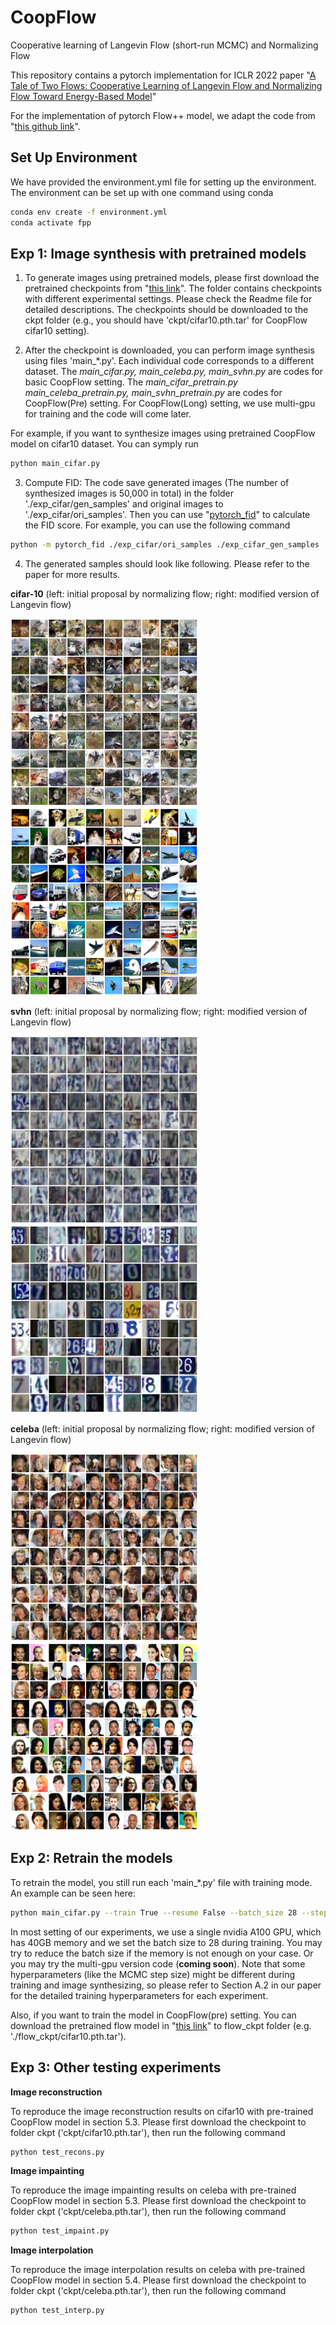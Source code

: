 # CoopFlow
Cooperative learning of Langevin Flow (short-run MCMC) and Normalizing Flow

This repository contains a pytorch implementation for ICLR 2022 paper "[A Tale of Two Flows: Cooperative Learning of Langevin Flow and Normalizing Flow Toward Energy-Based Model](https://openreview.net/forum?id=31d5RLCUuXC&referrer=%5BAuthor%20Console%5D(%2Fgroup%3Fid%3DICLR.cc%2F2022%2FConference%2FAuthors%23your-submissions))"

For the implementation of pytorch Flow++ model, we adapt the code from "[this github link](https://github.com/chrischute/flowplusplus)".

## Set Up Environment
We have provided the environment.yml file for setting up the environment. The environment can be set up with one command using conda

```bash
conda env create -f environment.yml
conda activate fpp
```

## Exp 1: Image synthesis with pretrained models
1. To generate images using pretrained models, please first download the pretrained checkpoints from "[this link](https://drive.google.com/drive/folders/1NY5NA7wIguuGEnH4jo-vQ4f4fxFyC-58?usp=sharing)". The folder contains checkpoints with different experimental settings. Please check the Readme file for detailed descriptions. The checkpoints should be downloaded to the ckpt folder (e.g., you should have 'ckpt/cifar10.pth.tar' for CoopFlow cifar10 setting).

2. After the checkpoint is downloaded, you can perform image synthesis using files 'main_\*.py'. Each individual code corresponds to a different dataset. The *main_cifar.py, main_celeba.py, main_svhn.py* are codes for basic CoopFlow setting. The *main_cifar_pretrain.py main_celeba_pretrain.py, main_svhn_pretrain.py* are codes for CoopFlow(Pre) setting. For CoopFlow(Long) setting, we use multi-gpu for training and the code will come later.  

For example, if you want to synthesize images using pretrained CoopFlow model on cifar10 dataset. You can symply run
```bash
python main_cifar.py
```

3. Compute FID: The code save generated images (The number of synthesized images is 50,000 in total) in the folder './exp_cifar/gen_samples' and original images to './exp_cifar/ori_samples'. Then you can use "[pytorch_fid](https://github.com/mseitzer/pytorch-fid)" to calculate the FID score. For example, you can use the following command
```bash
python -m pytorch_fid ./exp_cifar/ori_samples ./exp_cifar_gen_samples
```

4. The generated samples should look like following. Please refer to the paper for more results.

**cifar-10** (left: initial proposal by normalizing flow; right: modified version of Langevin flow) 

<img src="/images/cifar_flow.png" width="300"/> <img src="/images/Cifar10.png" width="300"/> 

**svhn** (left: initial proposal by normalizing flow; right: modified version of Langevin flow) 

<img src="/images/SVHN_flow35.png" width="300"/> <img src="/images/SVHN.png" width="300"/>

**celeba** (left: initial proposal by normalizing flow; right: modified version of Langevin flow) 

<img src="/images/Celeba_flow44.png" width="300"/> <img src="/images/Celeba32.png" width="300"/>


## Exp 2: Retrain the models
To retrain the model, you still run each 'main_\*.py' file with training mode. An example can be seen here:
```bash
python main_cifar.py --train True --resume False --batch_size 28 --step_size 0.03
```
In most setting of our experiments, we use a single nvidia A100 GPU, which has 40GB memory and we set the batch size to 28 during training. You may try to reduce the batch size if the memory is not enough on your case. Or you may try the multi-gpu version code (**coming soon**).
Note that some hyperparameters (like the MCMC step size) might be different during training and image synthesizing, so please refer to Section A.2 in our paper for the detailed training hyperparameters for each experiment.

Also, if you want to train the model in CoopFlow(pre) setting. You can download the pretrained flow model in "[this link](https://drive.google.com/drive/folders/1NY5NA7wIguuGEnH4jo-vQ4f4fxFyC-58?usp=sharing)" to flow_ckpt folder (e.g. './flow_ckpt/cifar10.pth.tar').

## Exp 3: Other testing experiments
**Image reconstruction**

To reproduce the image reconstruction results on cifar10 with pre-trained CoopFlow model in section 5.3. Please first download the checkpoint to folder ckpt ('ckpt/cifar10.pth.tar'), then run the following command
```bash
python test_recons.py
```

**Image impainting**

To reproduce the image impainting results on celeba with pre-trained CoopFlow model in section 5.3. Please first download the checkpoint to folder ckpt ('ckpt/celeba.pth.tar'), then run the following command
```bash
python test_impaint.py
```

**Image interpolation**

To reproduce the image interpolation results on celeba with pre-trained CoopFlow model in section 5.4. Please first download the checkpoint to folder ckpt ('ckpt/celeba.pth.tar'), then run the following command
```bash
python test_interp.py
```

